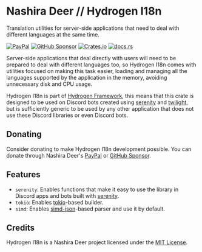 # Nashira Deer // Hydrogen I18n

Translation utilities for server-side applications that need to deal with different languages at the same time.

[![PayPal](https://img.shields.io/badge/Paypal-003087?style=for-the-badge&logo=paypal&logoColor=%23fff)](https://www.paypal.com/donate/?business=QQGMTC3FQAJF6&no_recurring=0&item_name=Thanks+for+donating+for+me%2C+this+helps+me+a+lot+to+continu+developing+and+maintaining+my+projects.&currency_code=USD)
[![GitHub Sponsor](https://img.shields.io/badge/GitHub%20Sponsor-181717?style=for-the-badge&logo=github&logoColor=%23fff)](https://github.com/sponsors/nashiradeer)
[![Crates.io](https://img.shields.io/crates/v/hydrogen-i18n?style=for-the-badge&logo=rust&logoColor=%23fff&label=Crates.io&labelColor=%23000&color=%23000)](https://crates.io/crates/hydrogen-i18n)
[![docs.rs](https://img.shields.io/docsrs/hydrogen-i18n?style=for-the-badge&logo=docsdotrs&logoColor=%23fff&label=Docs.rs&labelColor=%23000&color=%23000)](https://docs.rs/hydrogen-i18n/)

Server-side applications that deal directly with users will need to be prepared to deal with different languages too, so Hydrogen I18n comes with utilities focused on making this task easier, loading and managing all the languages supported by the application in the memory, avoiding unnecessary disk and CPU usage.

Hydrogen I18n is part of [Hydrogen Framework](https://github.com/nashiradeer/hydrogen-framework), this means that this crate is designed to be used on Discord bots created using [serenity](https://crates.io/crates/serenity) and [twilight](https://crates.io/crates/twilight), but is sufficiently generic to be used by any other application that does not use these Discord libraries or even Discord bots.

## Donating

Consider donating to make Hydrogen I18n development possible. You can donate through Nashira Deer's [PayPal](https://www.paypal.com/donate/?business=QQGMTC3FQAJF6&no_recurring=0&item_name=Thanks+for+donating+for+me%2C+this+helps+me+a+lot+to+continue+developing+and+maintaining+my+projects.&currency_code=USD) or [GitHub Sponsor](https://github.com/sponsors/nashiradeer).

## Features

- `serenity`: Enables functions that make it easy to use the library in Discord apps and bots built with [serenity](https://crates.io/crates/serenity).
- `tokio`: Enables [tokio](https://crates.io/crates/tokio)-based builder.
- `simd`: Enables [simd-json](https://crates.io/crates/simd-json)-based parser and use it by default.

## Credits

Hydrogen I18n is a Nashira Deer project licensed under the [MIT License](https://github.com/nashiradeer/hydrogen-framework/blob/main/hydrogen-i18n/LICENSE.txt).
